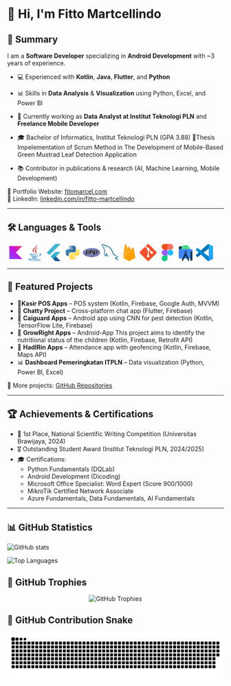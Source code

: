 # 👋 Hi, I'm Fitto Martcellindo

## 📝 Summary
I am a **Software Developer** specializing in **Android Development** with ~3 years of experience.  
- 💻 Experienced with **Kotlin**, **Java**, **Flutter**, and **Python**  
- 📊 Skills in **Data Analysis** & **Visualization** using Python, Excel, and Power BI  
- 🔭 Currently working as **Data Analyst at Institut Teknologi PLN** and **Freelance Mobile Developer**  
- 🎓 Bachelor of Informatics, Institut Teknologi PLN (GPA 3.88) 
📖Thesis Impelementation of Scrum Method in The Development of Mobile-Based 
Green Mustrad Leaf Detection Application
 
- 📚 Contributor in publications & research (AI, Machine Learning, Mobile Development)  

📌 Portfolio Website: [fitomarcel.com](https://fitomarcelindo.github.io/Portofolio_2025/)  
📌 LinkedIn: [linkedin.com/in/fitto-martcellindo](https://www.linkedin.com/in/fitto-martcellindo/) 
 

---

## 🛠️ Languages & Tools
<p align="left"> 
  <!-- Languages -->
  <img src="https://raw.githubusercontent.com/devicons/devicon/master/icons/kotlin/kotlin-original.svg" alt="kotlin" width="40" height="40"/> 
  <img src="https://raw.githubusercontent.com/devicons/devicon/master/icons/java/java-original.svg" alt="java" width="40" height="40"/>
  <img src="https://raw.githubusercontent.com/devicons/devicon/master/icons/flutter/flutter-original.svg" alt="flutter" width="40" height="40"/> 
  <img src="https://raw.githubusercontent.com/devicons/devicon/master/icons/python/python-original.svg" alt="python" width="40" height="40"/> 
  <img src="https://raw.githubusercontent.com/devicons/devicon/master/icons/php/php-original.svg" alt="php" width="40" height="40"/> 
  <img src="https://raw.githubusercontent.com/devicons/devicon/master/icons/mysql/mysql-original.svg" alt="mysql" width="40" height="40"/> 
  <img src="https://raw.githubusercontent.com/devicons/devicon/master/icons/firebase/firebase-plain.svg" alt="firebase" width="40" height="40"/> 
  <img src="https://raw.githubusercontent.com/devicons/devicon/master/icons/git/git-original.svg" alt="git" width="40" height="40"/> 
  <!-- Tools -->
  <img src="https://raw.githubusercontent.com/devicons/devicon/master/icons/figma/figma-original.svg" alt="figma" width="40" height="40"/>
  <img src="https://raw.githubusercontent.com/devicons/devicon/master/icons/androidstudio/androidstudio-original.svg" alt="androidstudio" width="40" height="40"/> 
  <img src="https://raw.githubusercontent.com/devicons/devicon/master/icons/vscode/vscode-original.svg" alt="vscode" width="40" height="40"/> 
</p>

---

## 🚀 Featured Projects
- 📱**Kasir POS Apps** – POS system (Kotlin, Firebase, Google Auth, MVVM) 
- 📱 **Chatty Project** – Cross-platform chat app (Flutter, Firebase) 
- 📱 **Caiguard Apps** – Android app using CNN for pest detection (Kotlin, TensorFlow Lite, Firebase) 
- 📱 **GrowRight Apps** – Android-App This project aims to identify the nutritional status of the children (Kotlin, Firebase, Retrofit API) 
- 📱 **HadIRin Apps** – Attendance app with geofencing (Kotlin, Firebase, Maps API)  
- 📊 **Dashboard Pemeringkatan ITPLN** – Data visualization (Python, Power BI, Excel)  
 

🔗 More projects: [GitHub Repositories](https://github.com/Fitomarcelindo?tab=repositories)  

---

## 🏆 Achievements & Certifications
- 🥇 1st Place, National Scientific Writing Competition (Universitas Brawijaya, 2024)  
- 🎖 Outstanding Student Award (Institut Teknologi PLN, 2024/2025)  
- 🎓 Certifications:  
  - Python Fundamentals (DQLab)  
  - Android Development (Dicoding)  
  - Microsoft Office Specialist: Word Expert (Score 900/1000)  
  - MikroTik Certified Network Associate  
  - Azure Fundamentals, Data Fundamentals, AI Fundamentals  

---

## 📊 GitHub Statistics
<p align="left">
  <img src="https://github-readme-stats.vercel.app/api?username=Fitomarcelindo&show_icons=true&theme=tokyonight" alt="GitHub stats" />
</p>

<p align="left">
  <img src="https://github-readme-stats.vercel.app/api/top-langs/?username=Fitomarcelindo&layout=compact&theme=tokyonight" alt="Top Languages" />
</p>

## 🏅 GitHub Trophies
<p align="center">
  <img src="https://github-profile-trophy.vercel.app/?username=Fitomarcelindo&theme=tokyonight&no-frame=false&no-bg=false&margin-w=15" alt="GitHub Trophies"/>
</p>


## 🐍 GitHub Contribution Snake
<p align="center">
  <img src="https://github.com/Fitomarcelindo/Fitomartcelindo/blob/output/github-contribution-grid-snake.svg" alt="snake animation"/>
</p>
